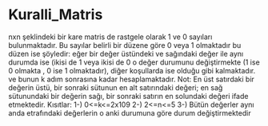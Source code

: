 # Kuralli_Matris
nxn şeklindeki bir kare matris de rastgele olarak 1 ve 0 sayıları bulunmaktadır. Bu sayılar belirli bir düzene göre 0 veya 1 olmaktadır bu düzen ise şöyledir:  eğer bir değer üstündeki ve sağındaki değer ile aynı durumda ise (ikisi de 1 veya ikisi de 0 o değer durumunu değiştirmekte (1 ise 0 olmakta , 0 ise 1 olmaktadır), diğer koşullarda ise olduğu gibi kalmaktadır. ve bunun k adım sonrasına kadar hesaplamaktadır. Not: En üst satırdaki bir değerin üstü, bir sonraki sütunun en alt satırındaki değeri; en sağ sütunundaki bir değerin sağı, bir sonraki satırın en solundaki değeri ifade etmektedir. Kısıtlar: 1-) 0&lt;=k&lt;=2x109  2-) 2&lt;=n&lt;=5 3-) Bütün değerler aynı anda etrafındaki değerlerin o anki durumuna göre durum değiştirmektedir
